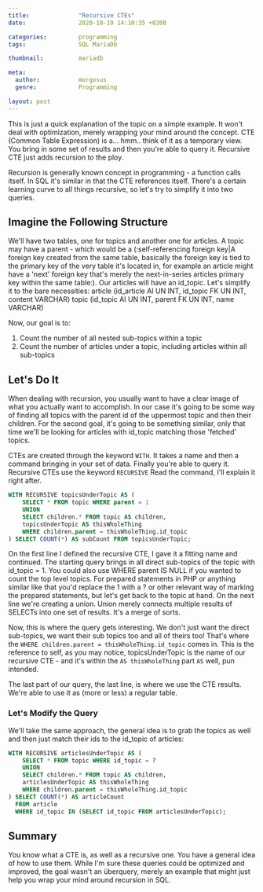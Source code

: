 ```yaml
---
title:              "Recursive CTEs"
date:               2020-10-19 14:10:35 +0200

categories:         programming
tags:               SQL MariaDb

thumbnail:          mariadb

meta:
  author:           morgosus
  genre:            Programming

layout: post
---
```

This is just a quick explanation of the topic on a simple example. It won't deal with optimization, merely wrapping your mind around the concept. CTE (Common Table Expression) is a... hmm.. think of it as a temporary view. You bring in some set of results and then you're able to query it. Recursive CTE just adds recursion to the ploy.

Recursion is generally known concept in programming - a function calls itself. In SQL it's similar in that the CTE references itself.  There's a certain learning curve to all things recursive, so let's try to simplify it into two queries.

## Imagine the Following Structure

We'll have two tables, one for topics and another one for articles. A topic may have a parent - which would be a (:self-referencing foreign key|A foreign key created from the same table, basically the foreign key is tied to the primary key of the very table it's located in, for example an article might have a 'next' foreign key that's merely the next-in-series articles primary key within the same table:). Our articles will have an id_topic. Let's simplify it to the bare necessities:
article (id_article AI UN INT, id_topic FK UN INT, content VARCHAR)
topic (id_topic AI UN INT, parent FK UN INT, name VARCHAR)

Now, our goal is to:
1. Count the number of all nested sub-topics within a topic
2. Count the number of articles under a topic, including articles within all sub-topics

## Let's Do It

When dealing with recursion, you usually want to have a clear image of what you actually want to accomplish. In our case it's going to be some way of finding all topics with the parent id of the uppermost topic and then their children. For the second goal, it's going to be something similar, only that time we'll be looking for articles with id_topic matching those 'fetched' topics.

CTEs are created through the keyword `WITH`. It takes a name and then a command bringing in your set of data. Finally you're able to query it. Recursive CTEs use the keyword `RECURSIVE` Read the command, I'll explain it right after.

```sql
WITH RECURSIVE topicsUnderTopic AS (
    SELECT * FROM topic WHERE parent = 1
    UNION
    SELECT children.* FROM topic AS children,
    topicsUnderTopic AS thisWholeThing
    WHERE children.parent = thisWholeThing.id_topic
) SELECT COUNT(*) AS subCount FROM topicsUnderTopic;
```

On the first line I defined the recursive CTE, I gave it a fitting name and continued. The starting query brings in all direct sub-topics of the topic with id_topic = 1. You could also use WHERE parent IS NULL if you wanted to count the top level topics. For prepared statements in PHP or anything similar like that you'd replace the 1 with a ? or other relevant way of marking the prepared statements, but let's get back to the topic at hand. On the next line we're creating a union. Union merely connects multiple results of SELECTs into one set of results. It's a merge of sorts.

Now, this is where the query gets interesting. We don't just want the direct sub-topics, we want their sub topics too and all of theirs too! That's where the `WHERE children.parent = thisWholeThing.id_topic` comes in. This is the reference to self, as you may notice, topicsUnderTopic is the name of our recursive CTE - and it's within the `AS thisWholeThing` part `AS` well, pun intended.

The last part of our query, the last line, is where we use the CTE results. We're able to use it as (more or less) a regular table.

### Let's Modify the Query

We'll take the same approach, the general idea is to grab the topics as well and then just match their ids to the id_topic of articles:

```sql
WITH RECURSIVE articlesUnderTopic AS (
    SELECT * FROM topic WHERE id_topic = ?
    UNION
    SELECT children.* FROM topic AS children,
    articlesUnderTopic AS thisWholeThing
    WHERE children.parent = thisWholeThing.id_topic
) SELECT COUNT(*) AS articleCount
  FROM article
  WHERE id_topic IN (SELECT id_topic FROM articlesUnderTopic);
```

## Summary

You know what a CTE is, as well as a recursive one. You have a general idea of how to use them. While I'm sure these queries could be optimized and improved, the goal wasn't an überquery, merely an example that might just help you wrap your mind around recursion in SQL.
